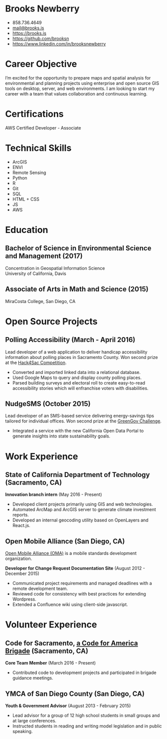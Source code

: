 # Brooks Newberry
- 858.736.4649
- mail@brooks.is
- https://brooks.is
- https://github.com/brooksn
- https://www.linkedin.com/in/brooksnewberry

# Career Objective

I’m excited for the opportunity to prepare maps and spatial analysis for environmental and planning projects using enterprise and open source GIS tools on desktop, server, and web environments. I am looking to start my career with a team that values collaboration and continuous learning.  

# Certifications

AWS Certified Developer - Associate  

# Technical Skills

+ ArcGIS
+ ENVI
+ Remote Sensing
+ Python
+ R
+ Git
+ SQL
+ HTML + CSS
+ JS
+ AWS

# Education

## Bachelor of Science in Environmental Science and Management (2017)
Concentration in Geospatial Information Science   
University of California, Davis

## Associate of Arts in Math and Science (2015)
MiraCosta College, San Diego, CA

# Open Source Projects

## Polling Accessibility (March - April 2016)

Lead developer of a web application to deliver handicap accessibility information about polling places in Sacramento County. Won second prize at the [Hack4Sac Competition](http://hack4sac.saccounty.net).

- Converted and imported linked data into a relational database. 
- Used Google Maps to query and display county polling places. 
- Parsed building surveys and electoral roll to create easy-to-read accessibility stories which will enfranchise voters with disabilities. 

## NudgeSMS (October 2015)

Lead developer of an SMS-based service delivering energy-savings tips tailored for individual offices. Won second prize at the [GreenGov Challenge](http://www.govops.ca.gov/#14669).

- Integrated a service with the new California Open Data Portal to generate insights into state sustainability goals.

# Work Experience

## State of California Department of Technology (Sacramento, CA)

**Innovation branch intern** (May 2016 - Present)

- Developed client projects primarily using GIS and web technologies.
- Automated ArcMap and ArcGIS server to generate climate investment reports.
- Developed an internal geocoding utility based on OpenLayers and React.js.

## Open Mobile Alliance (San Diego, CA)
[Open Mobile Alliance (OMA)](http://openmobilealliance.org) is a mobile standards development organization.

**Developer for Change Request Documentation Site** (August 2012 - December 2015)

- Communicated project requirements and managed deadlines with a remote development team.
- Reviewed code for consistency with best practices for extending Wordpress.
- Extended a Confluence wiki using client-side javascript.

# Volunteer Experience

## Code for Sacramento, [a Code for America Brigade](http://codeforsacramento.org) (Sacramento, CA)

**Core Team Member** (March 2016 - Present)

- Contributed code to development projects and participated in brigade guidance meetings.

## YMCA of San Diego County (San Diego, CA)

**Youth & Government Advisor** (August 2013 - February 2015)

- Lead advisor for a group of 12 high school students in small groups and at large conferences.
- Instructed students in reading and writing model legislation and in public speaking.
